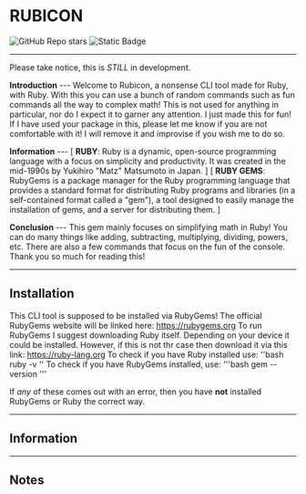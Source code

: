 # RUBICON
![GitHub Repo stars](https://img.shields.io/github/stars/nvttles/rubicon)
![Static Badge](https://img.shields.io/badge/ruby-violet)

---

Please take notice, this is *STILL* in development.

**Introduction** ---
Welcome to Rubicon, a nonsense CLI tool made for Ruby, with Ruby. With this you can use a bunch of random commands such as fun commands all the way to complex math! This is not used for anything in particular, nor do I expect it to garner any attention. I just made this for fun! If I have used your package in this, please let me know if you are not comfortable with it! I will remove it and improvise if you wish me to do so.

**Information** ---
[ **RUBY**: Ruby is a dynamic, open-source programming language with a focus on simplicity and productivity. It was created in the mid-1990s by Yukihiro "Matz" Matsumoto in Japan. ]
[ **RUBY GEMS**: RubyGems is a package manager for the Ruby programming language that provides a standard format for distributing Ruby programs and libraries (in a self-contained format called a "gem"), a tool designed to easily manage the installation of gems, and a server for distributing them. ]

**Conclusion** ---
This gem mainly focuses on simplifying math in Ruby! You can do many things like adding, subtracting, multiplying, dividing, powers, etc. There are also a few commands that focus on the fun of the console. Thank you so much for reading this!


---
## Installation
This CLI tool is supposed to be installed via RubyGems! The official RubyGems website will be linked here: https://rubygems.org
To run RubyGems I suggest downloading Ruby itself. Depending on your device it could be installed. However, if this is not thr case then download it via this link: https://ruby-lang.org
To check if you have Ruby installed use:
''bash
ruby -v
''
To check if you have RubyGems installed, use:
'''bash
gem --version
'''

If *any* of these comes out with an error, then you have **not** installed RubyGems or Ruby the correct way.

---
## Information
---
## Notes
